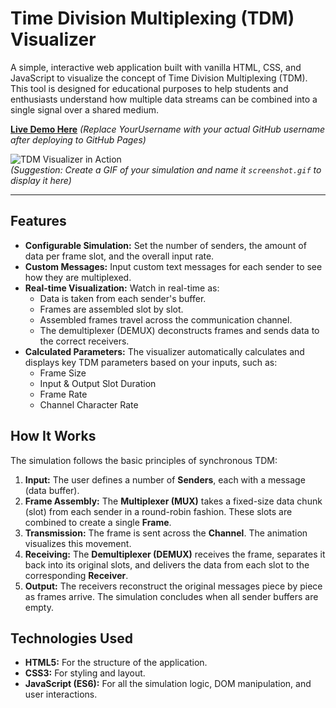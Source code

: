 # Time Division Multiplexing (TDM) Visualizer

A simple, interactive web application built with vanilla HTML, CSS, and JavaScript to visualize the concept of Time Division Multiplexing (TDM). This tool is designed for educational purposes to help students and enthusiasts understand how multiple data streams can be combined into a single signal over a shared medium.

**[Live Demo Here](https://YourUsername.github.io/tdm-visualizer/)** *(Replace YourUsername with your actual GitHub username after deploying to GitHub Pages)*

![TDM Visualizer in Action](screenshot.gif)  
*(Suggestion: Create a GIF of your simulation and name it `screenshot.gif` to display it here)*

---

## Features

- **Configurable Simulation:** Set the number of senders, the amount of data per frame slot, and the overall input rate.
- **Custom Messages:** Input custom text messages for each sender to see how they are multiplexed.
- **Real-time Visualization:** Watch in real-time as:
    - Data is taken from each sender's buffer.
    - Frames are assembled slot by slot.
    - Assembled frames travel across the communication channel.
    - The demultiplexer (DEMUX) deconstructs frames and sends data to the correct receivers.
- **Calculated Parameters:** The visualizer automatically calculates and displays key TDM parameters based on your inputs, such as:
    - Frame Size
    - Input & Output Slot Duration
    - Frame Rate
    - Channel Character Rate

## How It Works

The simulation follows the basic principles of synchronous TDM:

1.  **Input:** The user defines a number of **Senders**, each with a message (data buffer).
2.  **Frame Assembly:** The **Multiplexer (MUX)** takes a fixed-size data chunk (slot) from each sender in a round-robin fashion. These slots are combined to create a single **Frame**.
3.  **Transmission:** The frame is sent across the **Channel**. The animation visualizes this movement.
4.  **Receiving:** The **Demultiplexer (DEMUX)** receives the frame, separates it back into its original slots, and delivers the data from each slot to the corresponding **Receiver**.
5.  **Output:** The receivers reconstruct the original messages piece by piece as frames arrive. The simulation concludes when all sender buffers are empty.

## Technologies Used

-   **HTML5:** For the structure of the application.
-   **CSS3:** For styling and layout.
-   **JavaScript (ES6):** For all the simulation logic, DOM manipulation, and user interactions.
